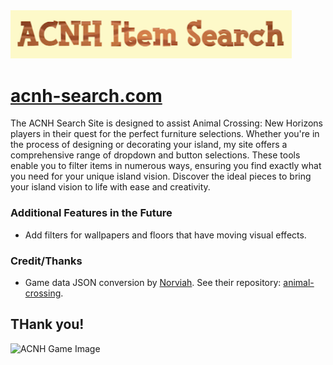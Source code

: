 <img src="title-image.png" alt="ACNH Search Image" width="450"/>

# [acnh-search.com](https://acnh-search.com/)

The ACNH Search Site is designed to assist Animal Crossing: New Horizons players in their quest for the perfect furniture selections. Whether you're in the process of designing or decorating your island, my site offers a comprehensive range of dropdown and button selections. These tools enable you to filter items in numerous ways, ensuring you find exactly what you need for your unique island vision. Discover the ideal pieces to bring your island vision to life with ease and creativity.



### Additional Features in the Future
 - Add filters for wallpapers and floors that have moving visual effects.

### Credit/Thanks
 - Game data JSON conversion by [Norviah](https://github.com/Norviah). See their repository: [animal-crossing](https://github.com/Norviah/animal-crossing).

## THank you! 
<img src="acnh.png" alt="ACNH Game Image" width="450"/>
